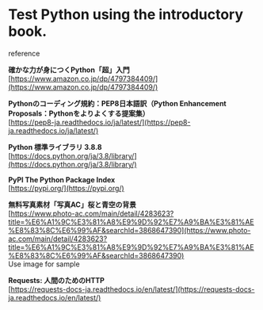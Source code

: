 # Test Python using the introductory book.

reference


**確かな力が身につくPython「超」入門**  
[https://www.amazon.co.jp/dp/4797384409/](https://www.amazon.co.jp/dp/4797384409/)  

**Pythonのコーディング規約：PEP8日本語訳（Python Enhancement Proposals：Pythonをよりよくする提案集）**  
[https://pep8-ja.readthedocs.io/ja/latest/](https://pep8-ja.readthedocs.io/ja/latest/)  

**Python 標準ライブラリ 3.8.8**  
[https://docs.python.org/ja/3.8/library/](https://docs.python.org/ja/3.8/library/)  

**PyPI The Python Package Index**  
[https://pypi.org/](https://pypi.org/)  

**無料写真素材「写真AC」桜と青空の背景**  
[https://www.photo-ac.com/main/detail/4283623?title=%E6%A1%9C%E3%81%A8%E9%9D%92%E7%A9%BA%E3%81%AE%E8%83%8C%E6%99%AF&searchId=3868647390](https://www.photo-ac.com/main/detail/4283623?title=%E6%A1%9C%E3%81%A8%E9%9D%92%E7%A9%BA%E3%81%AE%E8%83%8C%E6%99%AF&searchId=3868647390)  
Use image for sample

**Requests: 人間のためのHTTP**  
[https://requests-docs-ja.readthedocs.io/en/latest/](https://requests-docs-ja.readthedocs.io/en/latest/)  
